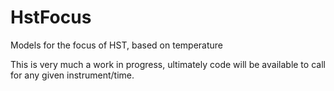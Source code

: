 HstFocus
========

Models for the focus of HST, based on temperature

This is very much a work in progress, ultimately code will be available to call for any given instrument/time.